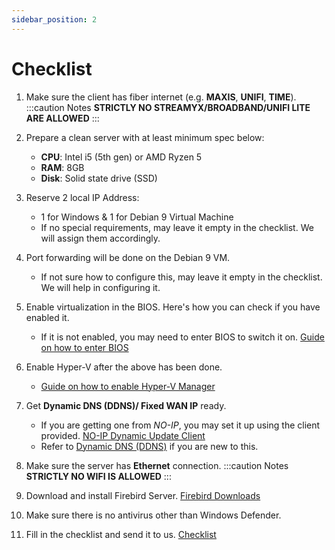```yaml
---
sidebar_position: 2
---
```


# Checklist

1. Make sure the client has fiber internet (e.g. **MAXIS**, **UNIFI**, **TIME**).
:::caution Notes
**STRICTLY NO STREAMYX/BROADBAND/UNIFI LITE ARE ALLOWED**
:::
2. Prepare a clean server with at least minimum spec below:
    - **CPU**: Intel i5 (5th gen) or AMD Ryzen 5
    - **RAM**: 8GB
    - **Disk**: Solid state drive (SSD)
3. Reserve 2 local IP Address:
    - 1 for Windows & 1 for Debian 9 Virtual Machine
    - If no special requirements, may leave it empty in the checklist. We will assign them accordingly.
4. Port forwarding will be done on the Debian 9 VM.
    - If not sure how to configure this, may leave it empty in the checklist. We will help in configuring it.
5. Enable virtualization in the BIOS. Here's how you can check if you have enabled it.
    - If it is not enabled, you may need to enter BIOS to switch it on. [Guide on how to enter BIOS](https://www.laptopmag.com/articles/access-bios-windows-10)

6. Enable Hyper-V after the above has been done.
    - [Guide on how to enable Hyper-V Manager](https://www.nextofwindows.com/how-to-enable-configure-and-use-hyper-v-on-windows-10)

7. Get **Dynamic DNS (DDNS)/ Fixed WAN IP** ready.
    - If you are getting one from *NO-IP*, you may set it up using the client provided. [NO-IP Dynamic Update Client](https://www.noip.com/download?page=win)
    - Refer to [Dynamic DNS (DDNS)](./ddns) if you are new to this.
8. Make sure the server has **Ethernet** connection.
:::caution Notes
**STRICTLY NO WIFI IS ALLOWED**
:::
9. Download and install Firebird Server. [Firebird Downloads](https://firebirdsql.org/en/firebird-3-0-6/)
10. Make sure there is no antivirus other than Windows Defender.
11. Fill in the checklist and send it to us. [Checklist](https://docs.google.com/spreadsheets/d/1iqCgQMDHGcTYtt0HSgAsEAPTED1eltnQj8ywJdwYYx0/edit?usp=sharing)
